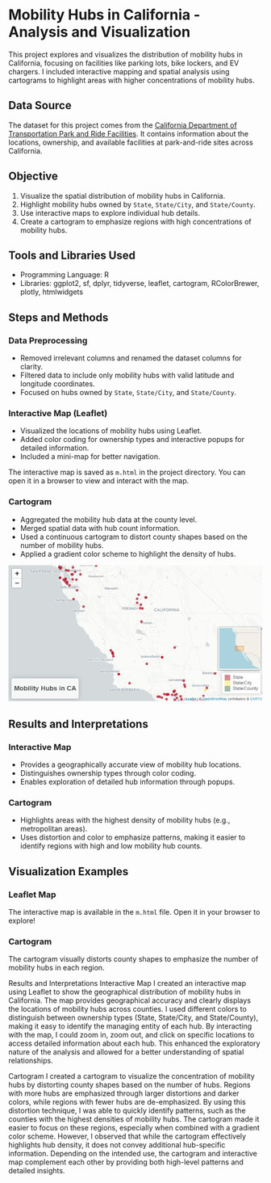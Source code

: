 # Mobility Hubs in California - Analysis and Visualization

This project explores and visualizes the distribution of mobility hubs in California, focusing on facilities like parking lots, bike lockers, and EV chargers. I included interactive mapping and spatial analysis using cartograms to highlight areas with higher concentrations of mobility hubs.

## Data Source

The dataset for this project comes from the [California Department of Transportation Park and Ride Facilities](https://catalog.data.gov/dataset/park-and-ride-364a9). It contains information about the locations, ownership, and available facilities at park-and-ride sites across California.

## Objective

1. Visualize the spatial distribution of mobility hubs in California.
2. Highlight mobility hubs owned by `State`, `State/City`, and `State/County`.
3. Use interactive maps to explore individual hub details.
4. Create a cartogram to emphasize regions with high concentrations of mobility hubs.

## Tools and Libraries Used

- Programming Language: R
- Libraries: ggplot2, sf, dplyr, tidyverse, leaflet, cartogram, RColorBrewer, plotly, htmlwidgets

## Steps and Methods

### Data Preprocessing
- Removed irrelevant columns and renamed the dataset columns for clarity.
- Filtered data to include only mobility hubs with valid latitude and longitude coordinates.
- Focused on hubs owned by `State`, `State/City`, and `State/County`.

### Interactive Map (Leaflet)
- Visualized the locations of mobility hubs using Leaflet.
- Added color coding for ownership types and interactive popups for detailed information.
- Included a mini-map for better navigation.

The interactive map is saved as `m.html` in the project directory. You can open it in a browser to view and interact with the map.

### Cartogram
- Aggregated the mobility hub data at the county level.
- Merged spatial data with hub count information.
- Used a continuous cartogram to distort county shapes based on the number of mobility hubs.
- Applied a gradient color scheme to highlight the density of hubs.

![Cartogram](Rplot01.png) 

## Results and Interpretations

### Interactive Map
- Provides a geographically accurate view of mobility hub locations.
- Distinguishes ownership types through color coding.
- Enables exploration of detailed hub information through popups.

### Cartogram
- Highlights areas with the highest density of mobility hubs (e.g., metropolitan areas).
- Uses distortion and color to emphasize patterns, making it easier to identify regions with high and low mobility hub counts.

## Visualization Examples

### Leaflet Map
The interactive map is available in the `m.html` file. Open it in your browser to explore!

### Cartogram
The cartogram visually distorts county shapes to emphasize the number of mobility hubs in each region.

Results and Interpretations
Interactive Map
I created an interactive map using Leaflet to show the geographical distribution of mobility hubs in California. The map provides geographical accuracy and clearly displays the locations of mobility hubs across counties. I used different colors to distinguish between ownership types (State, State/City, and State/County), making it easy to identify the managing entity of each hub. By interacting with the map, I could zoom in, zoom out, and click on specific locations to access detailed information about each hub. This enhanced the exploratory nature of the analysis and allowed for a better understanding of spatial relationships.

Cartogram
I created a cartogram to visualize the concentration of mobility hubs by distorting county shapes based on the number of hubs. Regions with more hubs are emphasized through larger distortions and darker colors, while regions with fewer hubs are de-emphasized. By using this distortion technique, I was able to quickly identify patterns, such as the counties with the highest densities of mobility hubs. The cartogram made it easier to focus on these regions, especially when combined with a gradient color scheme. However, I observed that while the cartogram effectively highlights hub density, it does not convey additional hub-specific information. Depending on the intended use, the cartogram and interactive map complement each other by providing both high-level patterns and detailed insights.
